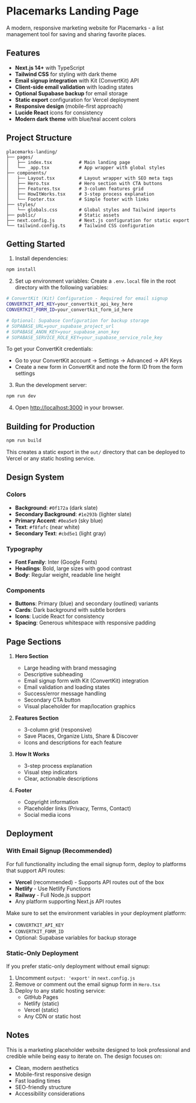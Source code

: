 # Placemarks Landing Page

A modern, responsive marketing website for Placemarks - a list management tool for saving and sharing favorite places.

## Features

- **Next.js 14+** with TypeScript
- **Tailwind CSS** for styling with dark theme
- **Email signup integration** with Kit (ConvertKit) API
- **Client-side email validation** with loading states
- **Optional Supabase backup** for email storage
- **Static export** configuration for Vercel deployment
- **Responsive design** (mobile-first approach)
- **Lucide React** icons for consistency
- **Modern dark theme** with blue/teal accent colors

## Project Structure

```
placemarks-landing/
├── pages/
│   ├── index.tsx          # Main landing page
│   └── _app.tsx           # App wrapper with global styles
├── components/
│   ├── Layout.tsx         # Layout wrapper with SEO meta tags
│   ├── Hero.tsx           # Hero section with CTA buttons
│   ├── Features.tsx       # 3-column features grid
│   ├── HowItWorks.tsx     # 3-step process explanation
│   └── Footer.tsx         # Simple footer with links
├── styles/
│   └── globals.css        # Global styles and Tailwind imports
├── public/                # Static assets
├── next.config.js         # Next.js configuration for static export
└── tailwind.config.ts     # Tailwind CSS configuration
```

## Getting Started

1. Install dependencies:
```bash
npm install
```

2. Set up environment variables:
Create a `.env.local` file in the root directory with the following variables:

```bash
# ConvertKit (Kit) Configuration - Required for email signup
CONVERTKIT_API_KEY=your_convertkit_api_key_here
CONVERTKIT_FORM_ID=your_convertkit_form_id_here

# Optional: Supabase Configuration for backup storage
# SUPABASE_URL=your_supabase_project_url
# SUPABASE_ANON_KEY=your_supabase_anon_key
# SUPABASE_SERVICE_ROLE_KEY=your_supabase_service_role_key
```

To get your ConvertKit credentials:
- Go to your ConvertKit account → Settings → Advanced → API Keys
- Create a new form in ConvertKit and note the form ID from the form settings

3. Run the development server:
```bash
npm run dev
```

4. Open [http://localhost:3000](http://localhost:3000) in your browser.

## Building for Production

```bash
npm run build
```

This creates a static export in the `out/` directory that can be deployed to Vercel or any static hosting service.

## Design System

### Colors
- **Background**: `#0f172a` (dark slate)
- **Secondary Background**: `#1e293b` (lighter slate)
- **Primary Accent**: `#0ea5e9` (sky blue)
- **Text**: `#f8fafc` (near white)
- **Secondary Text**: `#cbd5e1` (light gray)

### Typography
- **Font Family**: Inter (Google Fonts)
- **Headings**: Bold, large sizes with good contrast
- **Body**: Regular weight, readable line height

### Components
- **Buttons**: Primary (blue) and secondary (outlined) variants
- **Cards**: Dark background with subtle borders
- **Icons**: Lucide React for consistency
- **Spacing**: Generous whitespace with responsive padding

## Page Sections

1. **Hero Section**
   - Large heading with brand messaging
   - Descriptive subheading
   - Email signup form with Kit (ConvertKit) integration
   - Email validation and loading states
   - Success/error message handling
   - Secondary CTA button
   - Visual placeholder for map/location graphics

2. **Features Section**
   - 3-column grid (responsive)
   - Save Places, Organize Lists, Share & Discover
   - Icons and descriptions for each feature

3. **How It Works**
   - 3-step process explanation
   - Visual step indicators
   - Clear, actionable descriptions

4. **Footer**
   - Copyright information
   - Placeholder links (Privacy, Terms, Contact)
   - Social media icons

## Deployment

### With Email Signup (Recommended)
For full functionality including the email signup form, deploy to platforms that support API routes:
- **Vercel** (recommended) - Supports API routes out of the box
- **Netlify** - Use Netlify Functions
- **Railway** - Full Node.js support
- Any platform supporting Next.js API routes

Make sure to set the environment variables in your deployment platform:
- `CONVERTKIT_API_KEY`
- `CONVERTKIT_FORM_ID`
- Optional: Supabase variables for backup storage

### Static-Only Deployment
If you prefer static-only deployment without email signup:
1. Uncomment `output: 'export'` in `next.config.js`
2. Remove or comment out the email signup form in `Hero.tsx`
3. Deploy to any static hosting service:
   - GitHub Pages
   - Netlify (static)
   - Vercel (static)
   - Any CDN or static host

## Notes

This is a marketing placeholder website designed to look professional and credible while being easy to iterate on. The design focuses on:
- Clean, modern aesthetics
- Mobile-first responsive design
- Fast loading times
- SEO-friendly structure
- Accessibility considerations
